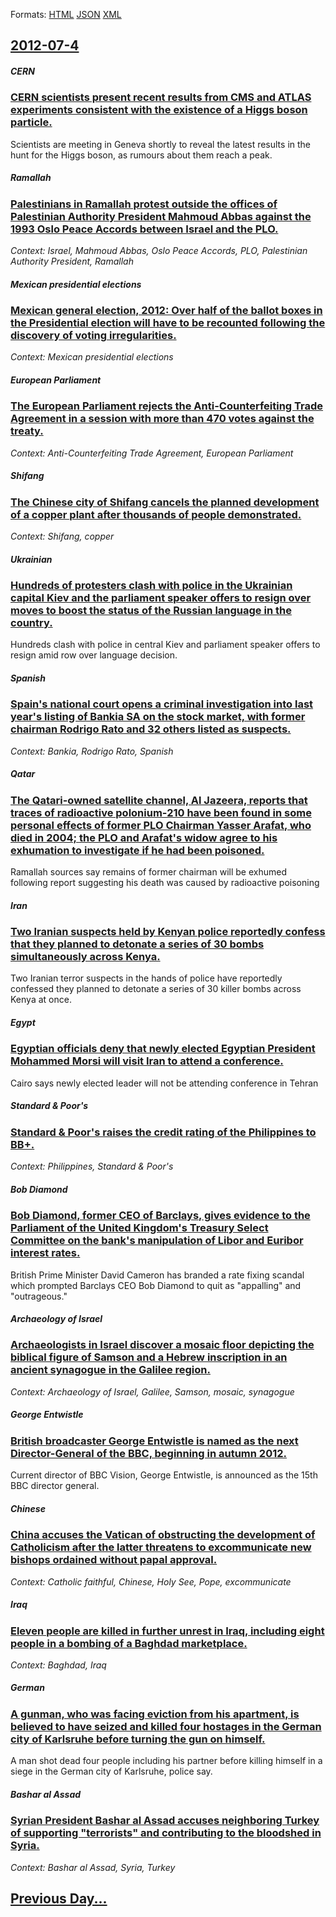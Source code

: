 
Formats: [HTML](2012/07/4/index.html)  [JSON](2012/07/4/index.json)  [XML](2012/07/4/index.xml)  

## [2012-07-4](/news/2012/07/4/index.md)

##### CERN
### [CERN scientists present recent results from CMS and ATLAS experiments consistent with the existence of a Higgs boson particle. ](/news/2012/07/4/cern-scientists-present-recent-results-from-cms-and-atlas-experiments-consistent-with-the-existence-of-a-higgs-boson-particle.md)
Scientists are meeting in Geneva shortly to reveal the latest results in the hunt for the Higgs boson, as rumours about them reach a peak.

##### Ramallah
### [Palestinians in Ramallah protest outside the offices of Palestinian Authority President Mahmoud Abbas against the 1993 Oslo Peace Accords between Israel and the PLO. ](/news/2012/07/4/palestinians-in-ramallah-protest-outside-the-offices-of-palestinian-authority-president-mahmoud-abbas-against-the-1993-oslo-peace-accords-be.md)
_Context: Israel, Mahmoud Abbas, Oslo Peace Accords, PLO, Palestinian Authority President, Ramallah_

##### Mexican presidential elections
### [Mexican general election, 2012: Over half of the ballot boxes in the Presidential election will have to be recounted following the discovery of voting irregularities. ](/news/2012/07/4/mexican-general-election-2012-over-half-of-the-ballot-boxes-in-the-presidential-election-will-have-to-be-recounted-following-the-discovery.md)
_Context: Mexican presidential elections_

##### European Parliament
### [The European Parliament rejects the Anti-Counterfeiting Trade Agreement in a session with more than 470 votes against the treaty. ](/news/2012/07/4/the-european-parliament-rejects-the-anti-counterfeiting-trade-agreement-in-a-session-with-more-than-470-votes-against-the-treaty.md)
_Context: Anti-Counterfeiting Trade Agreement, European Parliament_

##### Shifang
### [The Chinese city of Shifang cancels the planned development of a copper plant after thousands of people demonstrated. ](/news/2012/07/4/the-chinese-city-of-shifang-cancels-the-planned-development-of-a-copper-plant-after-thousands-of-people-demonstrated.md)
_Context: Shifang, copper_

##### Ukrainian
### [Hundreds of protesters clash with police in the Ukrainian capital Kiev and the parliament speaker offers to resign over moves to boost the status of the Russian language in the country. ](/news/2012/07/4/hundreds-of-protesters-clash-with-police-in-the-ukrainian-capital-kiev-and-the-parliament-speaker-offers-to-resign-over-moves-to-boost-the-s.md)
Hundreds clash with police in central Kiev and parliament speaker offers to resign amid row over language decision.

##### Spanish
### [Spain's national court opens a criminal investigation into last year's listing of Bankia SA on the stock market, with former chairman Rodrigo Rato and 32 others listed as suspects. ](/news/2012/07/4/spain-s-national-court-opens-a-criminal-investigation-into-last-year-s-listing-of-bankia-sa-on-the-stock-market-with-former-chairman-rodrig.md)
_Context: Bankia, Rodrigo Rato, Spanish_

##### Qatar
### [The Qatari-owned satellite channel, Al Jazeera, reports that traces of radioactive polonium-210 have been found in some personal effects of former PLO Chairman Yasser Arafat, who died in 2004; the PLO and Arafat's widow agree to his exhumation to investigate if he had been poisoned. ](/news/2012/07/4/the-qatari-owned-satellite-channel-al-jazeera-reports-that-traces-of-radioactive-polonium-210-have-been-found-in-some-personal-effects-of.md)
Ramallah sources say remains of former chairman will be exhumed following report suggesting his death was caused by radioactive poisoning

##### Iran
### [Two Iranian suspects held by Kenyan police reportedly confess that they planned to detonate a series of 30 bombs simultaneously across Kenya. ](/news/2012/07/4/two-iranian-suspects-held-by-kenyan-police-reportedly-confess-that-they-planned-to-detonate-a-series-of-30-bombs-simultaneously-across-kenya.md)
Two Iranian terror suspects in the hands of police have reportedly confessed they planned to detonate a series of 30 killer bombs across Kenya at once. 

##### Egypt
### [Egyptian officials deny that newly elected Egyptian President Mohammed Morsi will visit Iran to attend a conference. ](/news/2012/07/4/egyptian-officials-deny-that-newly-elected-egyptian-president-mohammed-morsi-will-visit-iran-to-attend-a-conference.md)
Cairo says newly elected leader will not be attending conference in Tehran

##### Standard & Poor's
### [Standard & Poor's raises the credit rating of the Philippines to BB+. ](/news/2012/07/4/standard-poor-s-raises-the-credit-rating-of-the-philippines-to-bb.md)
_Context: Philippines, Standard & Poor's_

##### Bob Diamond
### [Bob Diamond, former CEO of Barclays, gives evidence to the Parliament of the United Kingdom's Treasury Select Committee on the bank's manipulation of Libor and Euribor interest rates. ](/news/2012/07/4/bob-diamond-former-ceo-of-barclays-gives-evidence-to-the-parliament-of-the-united-kingdom-s-treasury-select-committee-on-the-bank-s-manipu.md)
British Prime Minister David Cameron has branded a rate fixing scandal which prompted Barclays CEO Bob Diamond to quit as &quot;appalling&quot; and &quot;outrageous.&quot;

##### Archaeology of Israel
### [Archaeologists in Israel discover a mosaic floor depicting the biblical figure of Samson and a Hebrew inscription in an ancient synagogue in the Galilee region. ](/news/2012/07/4/archaeologists-in-israel-discover-a-mosaic-floor-depicting-the-biblical-figure-of-samson-and-a-hebrew-inscription-in-an-ancient-synagogue-in.md)
_Context: Archaeology of Israel, Galilee, Samson, mosaic, synagogue_

##### George Entwistle
### [British broadcaster George Entwistle is named as the next Director-General of the BBC, beginning in autumn 2012. ](/news/2012/07/4/british-broadcaster-george-entwistle-is-named-as-the-next-director-general-of-the-bbc-beginning-in-autumn-2012.md)
Current director of BBC Vision, George Entwistle, is announced as the 15th BBC director general.

##### Chinese
### [China accuses the Vatican of obstructing the development of Catholicism after the latter threatens to excommunicate new bishops ordained without papal approval. ](/news/2012/07/4/china-accuses-the-vatican-of-obstructing-the-development-of-catholicism-after-the-latter-threatens-to-excommunicate-new-bishops-ordained-wit.md)
_Context: Catholic faithful, Chinese, Holy See, Pope, excommunicate_

##### Iraq
### [Eleven people are killed in further unrest in Iraq, including eight people in a bombing of a Baghdad marketplace. ](/news/2012/07/4/eleven-people-are-killed-in-further-unrest-in-iraq-including-eight-people-in-a-bombing-of-a-baghdad-marketplace.md)
_Context: Baghdad, Iraq_

##### German
### [A gunman, who was facing eviction from his apartment, is believed to have seized and killed four hostages in the German city of Karlsruhe before turning the gun on himself. ](/news/2012/07/4/a-gunman-who-was-facing-eviction-from-his-apartment-is-believed-to-have-seized-and-killed-four-hostages-in-the-german-city-of-karlsruhe-be.md)
A man shot dead four people including his partner before killing himself in a siege in the German city of Karlsruhe, police say.

##### Bashar al Assad
### [Syrian President Bashar al Assad accuses neighboring Turkey of supporting "terrorists" and contributing to the bloodshed in Syria. ](/news/2012/07/4/syrian-president-bashar-al-assad-accuses-neighboring-turkey-of-supporting-terrorists-and-contributing-to-the-bloodshed-in-syria.md)
_Context: Bashar al Assad, Syria, Turkey_

## [Previous Day...](/news/2012/07/3/index.md)

